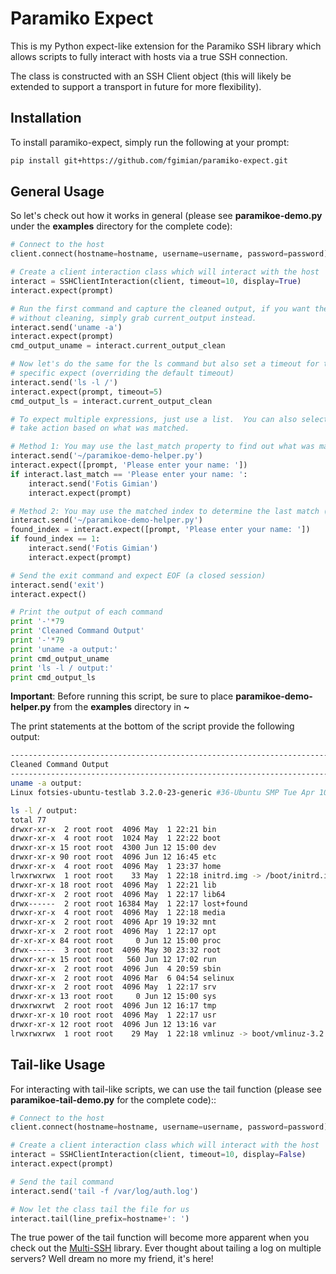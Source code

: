 # Paramiko Expect #

This is my Python expect-like extension for the Paramiko SSH library which allows scripts to fully interact with hosts via a true SSH connection.

The class is constructed with an SSH Client object (this will likely be extended to support a transport in future for more flexibility).

## Installation ##

To install paramiko-expect, simply run the following at your prompt:

``` bash
pip install git+https://github.com/fgimian/paramiko-expect.git
```

## General Usage ##

So let's check out how it works in general (please see **paramikoe-demo.py** under the **examples** directory for the complete code):

``` python
# Connect to the host
client.connect(hostname=hostname, username=username, password=password)

# Create a client interaction class which will interact with the host
interact = SSHClientInteraction(client, timeout=10, display=True)
interact.expect(prompt)

# Run the first command and capture the cleaned output, if you want the output
# without cleaning, simply grab current_output instead.
interact.send('uname -a')
interact.expect(prompt)
cmd_output_uname = interact.current_output_clean

# Now let's do the same for the ls command but also set a timeout for this
# specific expect (overriding the default timeout)
interact.send('ls -l /')
interact.expect(prompt, timeout=5)
cmd_output_ls = interact.current_output_clean

# To expect multiple expressions, just use a list.  You can also selectively
# take action based on what was matched.

# Method 1: You may use the last_match property to find out what was matched
interact.send('~/paramikoe-demo-helper.py')
interact.expect([prompt, 'Please enter your name: '])
if interact.last_match == 'Please enter your name: ':
    interact.send('Fotis Gimian')
    interact.expect(prompt)

# Method 2: You may use the matched index to determine the last match (like pexpect)
interact.send('~/paramikoe-demo-helper.py')
found_index = interact.expect([prompt, 'Please enter your name: '])
if found_index == 1:
    interact.send('Fotis Gimian')
    interact.expect(prompt)

# Send the exit command and expect EOF (a closed session)
interact.send('exit')
interact.expect()

# Print the output of each command
print '-'*79
print 'Cleaned Command Output'
print '-'*79
print 'uname -a output:'
print cmd_output_uname
print 'ls -l / output:'
print cmd_output_ls
```

**Important**: Before running this script, be sure to place **paramikoe-demo-helper.py** from the **examples** directory in **~**

The print statements at the bottom of the script provide the following output:

```bash
-------------------------------------------------------------------------------
Cleaned Command Output
-------------------------------------------------------------------------------
uname -a output:
Linux fotsies-ubuntu-testlab 3.2.0-23-generic #36-Ubuntu SMP Tue Apr 10 20:39:51 UTC 2012 x86_64 x86_64 x86_64 GNU/Linux

ls -l / output:
total 77
drwxr-xr-x  2 root root  4096 May  1 22:21 bin
drwxr-xr-x  4 root root  1024 May  1 22:22 boot
drwxr-xr-x 15 root root  4300 Jun 12 15:00 dev
drwxr-xr-x 90 root root  4096 Jun 12 16:45 etc
drwxr-xr-x  4 root root  4096 May  1 23:37 home
lrwxrwxrwx  1 root root    33 May  1 22:18 initrd.img -> /boot/initrd.img-3.2.0-23-generic
drwxr-xr-x 18 root root  4096 May  1 22:21 lib
drwxr-xr-x  2 root root  4096 May  1 22:17 lib64
drwx------  2 root root 16384 May  1 22:17 lost+found
drwxr-xr-x  4 root root  4096 May  1 22:18 media
drwxr-xr-x  2 root root  4096 Apr 19 19:32 mnt
drwxr-xr-x  2 root root  4096 May  1 22:17 opt
dr-xr-xr-x 84 root root     0 Jun 12 15:00 proc
drwx------  3 root root  4096 May 30 23:32 root
drwxr-xr-x 15 root root   560 Jun 12 17:02 run
drwxr-xr-x  2 root root  4096 Jun  4 20:59 sbin
drwxr-xr-x  2 root root  4096 Mar  6 04:54 selinux
drwxr-xr-x  2 root root  4096 May  1 22:17 srv
drwxr-xr-x 13 root root     0 Jun 12 15:00 sys
drwxrwxrwt  2 root root  4096 Jun 12 16:17 tmp
drwxr-xr-x 10 root root  4096 May  1 22:17 usr
drwxr-xr-x 12 root root  4096 Jun 12 13:16 var
lrwxrwxrwx  1 root root    29 May  1 22:18 vmlinuz -> boot/vmlinuz-3.2.0-23-generic
```

## Tail-like Usage ##

For interacting with tail-like scripts, we can use the tail function (please see **paramikoe-tail-demo.py** for the complete code)::

```python
# Connect to the host
client.connect(hostname=hostname, username=username, password=password)

# Create a client interaction class which will interact with the host
interact = SSHClientInteraction(client, timeout=10, display=False)
interact.expect(prompt)

# Send the tail command
interact.send('tail -f /var/log/auth.log')

# Now let the class tail the file for us
interact.tail(line_prefix=hostname+': ')
```

The true power of the tail function will become more apparent when you check out the [Multi-SSH](https://github.com/fgimian/multi-ssh) library.  Ever thought about tailing a log on multiple servers?  Well dream no more my friend, it's here!
